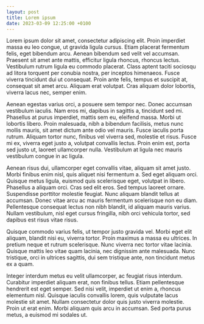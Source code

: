 ```yaml
---
layout: post
title: Lorem ipsum
date: 2023-03-09 12:25:00 +0100
---
```


Lorem ipsum dolor sit amet, consectetur adipiscing elit. Proin imperdiet massa eu leo congue, ut gravida ligula cursus. Etiam placerat fermentum felis, eget bibendum arcu. Aenean bibendum sed velit vel accumsan. Praesent sit amet ante mattis, efficitur ligula rhoncus, rhoncus lectus. Vestibulum rutrum ligula eu commodo placerat. Class aptent taciti sociosqu ad litora torquent per conubia nostra, per inceptos himenaeos. Fusce viverra tincidunt dui ut consequat. Proin ante felis, tempus et suscipit at, consequat sit amet arcu. Aliquam erat volutpat. Cras aliquam dolor lobortis, viverra lacus nec, semper enim.

Aenean egestas varius orci, a posuere sem tempor nec. Donec accumsan vestibulum iaculis. Nam eros mi, dapibus in sagittis a, tincidunt sed mi. Phasellus at purus imperdiet, mattis sem eu, eleifend massa. Morbi ut lobortis libero. Proin malesuada, nibh a bibendum facilisis, metus nunc mollis mauris, sit amet dictum ante odio vel mauris. Fusce iaculis porta rutrum. Aliquam tortor nunc, finibus vel viverra sed, molestie et risus. Fusce mi ex, viverra eget justo a, volutpat convallis lectus. Proin enim est, porta sed justo ut, laoreet ullamcorper nulla. Vestibulum at ligula nec mauris vestibulum congue in ac ligula.

Aenean risus dui, ullamcorper eget convallis vitae, aliquam sit amet justo. Morbi finibus enim nisl, quis aliquet nisi fermentum a. Sed eget aliquam orci. Quisque metus ligula, euismod quis scelerisque eget, volutpat in libero. Phasellus a aliquam orci. Cras sed elit eros. Sed tempus laoreet ornare. Suspendisse porttitor molestie feugiat. Nunc aliquam blandit tellus at accumsan. Donec vitae arcu ac mauris fermentum scelerisque non eu diam. Pellentesque consequat lectus non nibh blandit, id aliquam mauris varius. Nullam vestibulum, nisl eget cursus fringilla, nibh orci vehicula tortor, sed dapibus est risus vitae risus.

Quisque commodo varius felis, ut tempor justo gravida vel. Morbi eget elit aliquam, blandit nisi eu, viverra tortor. Proin maximus a massa eu ultrices. In pretium neque et rutrum scelerisque. Nunc viverra nec tortor vitae lacinia. Quisque mattis leo vitae quam lacinia, nec dignissim ante malesuada. Nunc tristique, orci in ultrices sagittis, dui sem tristique ante, non tincidunt metus ex a quam.

Integer interdum metus eu velit ullamcorper, ac feugiat risus interdum. Curabitur imperdiet aliquam erat, non finibus tellus. Etiam pellentesque hendrerit est eget semper. Sed nisi velit, imperdiet ut enim a, rhoncus elementum nisl. Quisque iaculis convallis lorem, quis vulputate lacus molestie sit amet. Nullam consectetur dolor quis justo viverra molestie. Proin ut erat enim. Morbi aliquam quis arcu in accumsan. Sed porta purus metus, a euismod mi sodales ut.